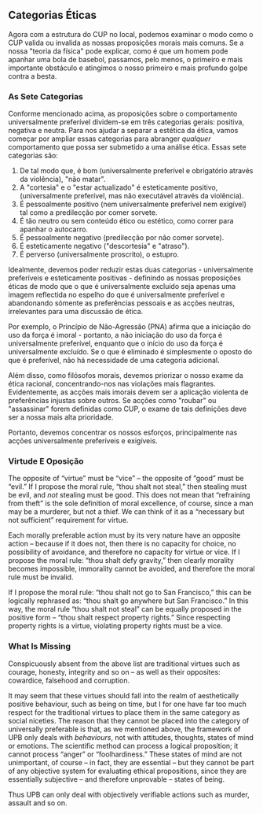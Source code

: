 ## Categorias Éticas

Agora com a estrutura do CUP no local, podemos examinar o modo como o CUP valida ou invalida as nossas proposições morais mais comuns. Se a nossa "teoria da física" pode explicar, como é que um homem pode apanhar uma bola de basebol, passamos, pelo menos, o primeiro e mais importante obstáculo e atingimos o nosso primeiro e mais profundo golpe contra a besta.

### As Sete Categorias

Conforme mencionado acima, as proposições sobre o comportamento universalmente preferível dividem-se em três categorias gerais: positiva, negativa e neutra. Para nos ajudar a separar a estética da ética, vamos começar por ampliar essas categorias para abranger *qualquer* comportamento que possa ser submetido a uma análise ética. Essas sete categorias são:

1. De tal modo que, é bom (universalmente preferível e obrigatório através da violência), "não matar".
2. A "cortesia" e o "estar actualizado" é esteticamente positivo, (universalmente preferível, mas não executável através da violência).
3. É pessoalmente positivo (nem universalmente preferível nem exigível) tal como a predilecção por comer sorvete.
4. É tão neutro ou sem conteúdo ético ou estético, como correr para apanhar o autocarro.
5. É pessoalmente negativo (predilecção por não comer sorvete).
6. É esteticamente negativo ("descortesia" e "atraso").
7. É perverso (universalmente proscrito), o estupro.

Idealmente, devemos poder reduzir estas duas categorias - universalmente preferíveis e esteticamente positivas - definindo as nossas proposições éticas de modo que o que é universalmente excluído seja apenas uma imagem reflectida no espelho do que é universalmente preferível e abandonando sómente as preferências pessoais e as acções neutras, irrelevantes para uma discussão de ética.

Por exemplo, o Princípio de Não-Agressão (PNA) afirma que a iniciação do uso da força é imoral - portanto, a não iniciação do uso da força é universalmente preferível, enquanto que o início do uso da força é universalmente excluído. Se o que é eliminado é simplesmente o oposto do que é preferível, não há necessidade de uma categoria adicional.

Além disso, como filósofos morais, devemos priorizar o nosso exame da ética racional, concentrando-nos nas violações mais flagrantes. Evidentemente, as acções mais imorais devem ser a aplicação violenta de preferências injustas sobre outros. Se acções como "roubar" ou "assassinar" forem definidas como CUP, o exame de tais definições deve ser a nossa mais alta prioridade.

Portanto, devemos concentrar os nossos esforços, principalmente nas acções universalmente preferíveis e exigíveis.

### Virtude E Oposição

The opposite of “virtue” must be “vice” – the opposite of “good” must be “evil.” If I propose the moral rule, “thou shalt not steal,” then stealing must be evil, and *not* stealing must be good. This does not mean that “refraining from theft” is the sole definition of moral excellence, of course, since a man may be a murderer, but not a thief. We can think of it as a “necessary but not sufficient” requirement for virtue.

Each morally preferable action must by its very nature have an opposite action – because if it does not, then there is no capacity for choice, no possibility of avoidance, and therefore no capacity for virtue or vice. If I propose the moral rule: “thou shalt defy gravity,” then clearly morality becomes impossible, immorality cannot be avoided, and therefore the moral rule must be invalid.

If I propose the moral rule: “thou shalt not go to San Francisco,” this can be logically rephrased as: “thou shalt go anywhere but San Francisco.” In this way, the moral rule “thou shalt not steal” can be equally proposed in the positive form – “thou shalt respect property rights.” Since respecting property rights is a virtue, violating property rights must be a vice.

### What Is Missing

Conspicuously absent from the above list are traditional virtues such as courage, honesty, integrity and so on – as well as their opposites: cowardice, falsehood and corruption.

It may seem that these virtues should fall into the realm of aesthetically positive behaviour, such as being on time, but I for one have far too much respect for the traditional virtues to place them in the same category as social niceties. The reason that they cannot be placed into the category of universally preferable is that, as we mentioned above, the framework of UPB only deals with *behaviours*, not with attitudes, thoughts, states of mind or emotions. The scientific method can process a logical proposition; it cannot process “anger” or “foolhardiness.” These states of mind are not unimportant, of course – in fact, they are essential – but they cannot be part of any objective system for evaluating ethical propositions, since they are essentially subjective – and therefore unprovable – states of being.

Thus UPB can only deal with objectively verifiable actions such as murder, assault and so on.